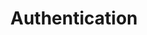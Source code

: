 ---
title: Authentication
description: Build secure and scalable authentication systems with in-depth guides.
---